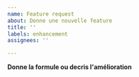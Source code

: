 ```yaml
---
name: Feature request
about: Donne une nouvelle feature
title: ''
labels: enhancement
assignees: ''

---
```


**Donne la formule ou decris l'amélioration**
